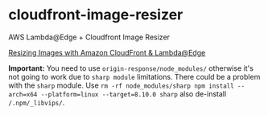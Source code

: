 # cloudfront-image-resizer
AWS Lambda@Edge + Cloudfront Image Resizer

[Resizing Images with Amazon CloudFront & Lambda@Edge](https://aws.amazon.com/de/blogs/networking-and-content-delivery/resizing-images-with-amazon-cloudfront-lambdaedge-aws-cdn-blog/) 

**Important:** You need to use `origin-response/node_modules/` otherwise it's not going to work due to `sharp module` limitations. There could be a problem with the `sharp` module. Use `rm -rf node_modules/sharp
npm install --arch=x64 --platform=linux --target=8.10.0 sharp` also de-install `/.npm/_libvips/`.
